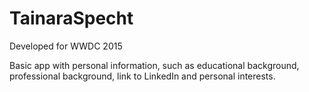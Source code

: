 # TainaraSpecht
Developed for WWDC 2015

Basic app with personal information, such as educational background, professional background, link to LinkedIn and personal interests.
